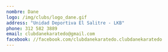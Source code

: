```yaml
---
nombre: Dane
logo: /img/clubs/logo_dane.gif
address: "Unidad Deportiva El Salitre - LKB"
phone: 312 582 3889
email: clubdanekaratedo@gmail.com
facebook: //facebook.com/clubdanekaratedo.clubdanekaratedo
---
```



